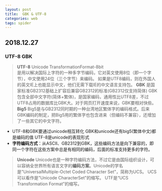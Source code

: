 ```yaml
---
layout: post
title:  GBK & UTF-8
categories: web
tags: spider
---
```

## 2018.12.27
### UTF-8  GBK
> **UTF-8**
 Unicode TransformationFormat-8bit   
是用以解决国际上字符的一种多字节编码，它对英文使用8位（即一个字节），中文使用24位（三个字节）来编码。
如果是UTF8编码，则在外国人的英文IE上也能显示中文，他们无需下载IE的中文语言支持包。
> **GBK**
是国家标准GB2312基础上扩容后兼容GB2312的标准(GB2312仅支持简体)
GBK包含全部中文字符(简体+繁体)，是国家编码，通用性比UTF8差，不过UTF8占用的数据库比GBK大。对于网页打开速度来说，GBK要相对快些。
> **Big5**
Big5是与GB2312同时期的一种台湾地区繁体字的编码格式。后来GBK编码的制定，把Big5用的繁体字也包含进来（但编码不兼容），还增加了一些其它的中文字符。


- UTF-8和GBK要通过unicode相互转化 GBK和unicode还有big5(繁体中文)都是编码的值 UTF-8是unicode的表现形式 
- **字符编码方式**：从ASCII、GB2312到GBK，这些编码方法是向下兼容的，即同一个字符在这些方案中总是有相同的编码，后面的标准支持更多的字符。
> **Unicode** 
Unicode也是一种字符编码方法，不过它是由国际组织设计，可以容纳全世界所有语言文字的**编码方案**。Unicode的学名是"UniversalMultiple-Octet Coded Character Set"，简称为UCS。
UCS可以看作是"Unicode CharacterSet"的缩写。
UTF是“UCS Transformation Format”的缩写。

